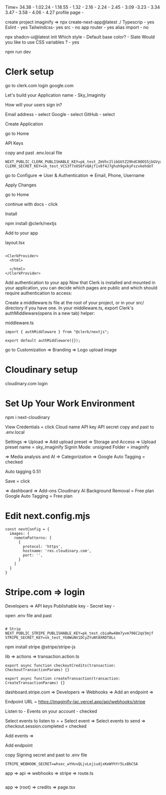 Time= 34.38 - 1.02.24 - 1.18.55 - 1.32 - 2.16 - 2.24 - 2.45 - 3.09 -3.23 - 3.34 3.47 - 3.58 - 4.06 - 4.27 profile page -

create project
imaginify =>
npx create-next-app@latest ./
Typescrip - yes
Eslint - yes
Tailwindcss- yes
src - no
app router - yes
alias import - no

npx shadcn-ui@latest init
Which style - Default
base color? - Slate
Would you like to use CSS variables ? - yes

npm run dev

# Clerk setup

go to clerk.com
login google.com

Let's build your <SignIn>
Application name - Sky_Imaginity

How will your users sign in?

Email address - select
Google - select
GitHub - select

Create Application

go to Home

API Keys

copy and past .env.local file

```
NEXT_PUBLIC_CLERK_PUBLISHABLE_KEY=pk_test_ZmVhc2libGUtZ29hdC00OS5jbGVyay5hY2NvdW50cy5kZXYk
CLERK_SECRET_KEY=sk_test_VCS3f7xOS6fvQAjfiv8f4J7ghuh9gxkyFszvkehdoT
```

go to Configure =>
User & Authentication =>
Email, Phone, Username

Apply Changes

go to Home

continue with docs - click

Install

npm install @clerk/nextjs

Add <ClerkProvider> to your app

layout.tsx

```import { ClerkProvider } from "@clerk/nextjs";

<ClerkProvider>
  <html>

  </html>
</ClerkProvider>

```

Add authentication to your app
Now that Clerk is installed and mounted in your application, you can decide which pages are public and which should require authentication to access:

Create a middleware.ts file at the root of your project, or in your src/ directory if you have one.
In your middleware.ts, export Clerk's authMiddleware(opens in a new tab) helper:

middleware.ts

```
import { authMiddleware } from "@clerk/nextjs";

export default authMiddleware({});

```

go to Customization =>
Branding =>
Logo
upload image

# Cloudinary setup

cloudinary.com
login

# Set Up Your Work Environment

npm i next-cloudinary

View Credentials = click
Cloud name
API key
API secret
copy and past to .env.local

Settings => Upload => Add upload preset
=> Storage and Access =>
Upload preset name = sky_imaginify
Signin Mode: unsigned
Folder = imaginify

=> Media analysis and AI =>
Categorization =>
Google Auto Tagging = checked

Auto tagging 0.51

Save = click

=> dashboard => Add-ons
Cloudinary AI Background Removal = Free plan
Google Auto Tagging = Free plan

# Edit next.config.mjs

```
const nextConfig = {
  images: {
    remotePatterns: [
      {
        protocol: 'https',
        hostname: 'res.cloudinary.com',
        port: '',
      }
    ]
  }
}
```

# Stripe.com => login

Developers => API keys
Publishable key -
Secret key -

open .env file and past

```

# Strip
NEXT_PUBLIC_STRIPE_PUBLISHABLE_KEY=pk_test_cbiaRw48m7yvm796C2qV3mjf
STRIPE_SECRET_KEY=sk_test_YG0WuNV1DCyZYuNt8XRDT8Lc

```

npm install stripe @stripe/stripe-js

lib => actions => transaction.action.ts

```
export async function checkoutCredits(transaction: CheckoutTransactionParams) {}

export async function createTransaction(transaction: CreateTransactionParams) {}
```

dashboard.stripe.com =>
Developers => Webhooks => Add an endpoint =>

Endpoint URL = https://imaginify-lac.vercel.app/api/webhooks/stripe

Listen to - Events on your account - checked

Select events to listen to = + Select event =>
Select events to send =>
checkout.session.completed = checked

Add events =>

Add endpoint

copy Signing secret and past to .env file

```
STRIPE_WEBHOOK_SECRET=whsec_wYHvsQLjvLejiudjxKeWYhYr5LxBbC5A
```

app => api => webhooks => stripe => route.ts

```

```

app => (root) => credits => page.tsx

```

```
